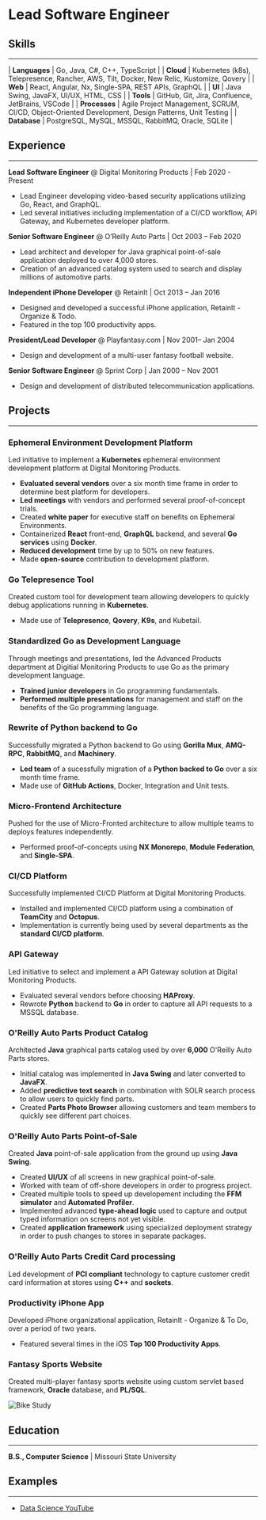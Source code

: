 # Lead Software Engineer


## Skills
***

| **Languages** | Go, Java, C#, C++, TypeScript     |
| **Cloud** |  Kubernetes (k8s), Telepresence, Rancher, AWS, Tilt, Docker, New Relic, Kustomize, Qovery               |
| **Web** | React, Angular, Nx, Single-SPA, REST APIs, GraphQL             |
| **UI** | Java Swing, JavaFX, UI/UX, HTML, CSS          |
| **Tools** | GitHub, Git, Jira, Confluence, JetBrains, VSCode            |
| **Processes** | Agile Project Management, SCRUM, CI/CD, Object-Oriented Development, Design Patterns, Unit Testing            |
| **Database** | PostgreSQL, MySQL, MSSQL, RabbitMQ, Oracle, SQLite            |


## Experience
***
**Lead Software Engineer** @ Digital Monitoring Products | Feb 2020 - Present 
- Lead Engineer developing video-based security applications utilizing Go, React, and GraphQL.
- Led several initiatives including implementation of a CI/CD workflow, API Gateway, and Kubernetes developer platform. 

**Senior Software Engineer** @ O’Reilly Auto Parts | Oct 2003 – Feb 2020
- Lead architect and developer for Java graphical point-of-sale application deployed to over 4,000 stores. 
- Creation of an advanced catalog system used to search and display millions of automotive parts. 

**Independent iPhone Developer** @ RetainIt | Oct 2013 – Jan 2016
- Designed and developed a successful iPhone application, RetainIt - Organize & Todo.
- Featured in the top 100 productivity apps. 

**President/Lead Developer** @ Playfantasy.com | Nov 2001– Jan 2004 
- Design and development of a multi-user fantasy football website. 

**Senior Software Engineer** @ Sprint Corp | Jan 2000 – Nov 2001
- Design and development of distributed telecommunication applications. 

## Projects
***
### Ephemeral Environment Development Platform
Led initiative to implement a **Kubernetes** ephemeral environment development platform at Digital Monitoring Products.
- **Evaluated several vendors** over a six month time frame in order to determine best platform for developers.
- **Led meetings** with vendors and performed several proof-of-concept trials.
- Created **white paper** for executive staff on benefits on Ephemeral Environments.
- Containerized **React** front-end, **GraphQL** backend, and several **Go services** using **Docker**.
- **Reduced development** time by up to 50% on new features.
- Made **open-source** contribution to development platform.

### Go Telepresence Tool
Created custom tool for development team allowing developers to quickly debug applications running in **Kubernetes**.
- Made use of **Telepresence**, **Qovery**, **K9s**, and Kubetail.  

### Standardized Go as Development Language
Through meetings and presentations, led the Advanced Products department at Digitial Monitoring Products to use Go as the primary development language.
- **Trained junior developers** in Go programming fundamentals.
- **Performed multiple presentations** for management and staff on the benefits of the Go programming language.

### Rewrite of Python backend to Go
Successfully migrated a Python backend to Go using **Gorilla Mux**, **AMQ-RPC**, **RabbitMQ**, and **Machinery**.
- **Led team** of a sucessfully migration of a **Python backed to Go** over a six month time frame.
- Made use of **GitHub Actions**, Docker, Integration and Unit tests.

### Micro-Frontend Architecture
Pushed for the use of Micro-Fronted architecture to allow multiple teams to deploys features independently.
- Performed proof-of-concepts using **NX Monorepo**, **Module Federation**, and **Single-SPA**. 

### CI/CD Platform
Successfully implemented CI/CD Platform at Digital Monitoring Products.
- Installed and implemented CI/CD platform using a combination of **TeamCity** and **Octopus**.
- Implementation is currently being used by several departments as the **standard CI/CD platform**. 

### API Gateway 
Led initiative to select and implement a API Gateway solution at Digital Monitoring Products.
- Evaluated several vendors before choosing **HAProxy**.
- Rewrote **Python** backend to **Go** in order to capture all API requests to a MSSQL database.

### O'Reilly Auto Parts Product Catalog
Architected **Java** graphical parts catalog used by over **6,000** O'Reilly Auto Parts stores.
- Initial catalog was implemented in **Java Swing** and later converted to **JavaFX**.
- Added **predictive text search** in combination with SOLR search process to allow users to quickly find parts.
- Created **Parts Photo Browser** allowing customers and team members to quickly see different part choices.

### O'Reilly Auto Parts Point-of-Sale
Created **Java** point-of-sale application from the ground up using **Java Swing**.
- Created **UI/UX** of all screens in new graphical point-of-sale.
- Worked with team of off-shore developers in order to progress project.
- Created multiple tools to speed up developement including the **FFM simulator** and **Automated Profiler**.
- Implemented advanced **type-ahead logic** used to capture and output typed information on screens not yet visible.
- Created **application framework** using specialized deployment strategy in order to push changes to stores in separate packages.

### O'Reilly Auto Parts Credit Card processing
Led development of **PCI compliant** technology to capture customer credit card information at stores using **C++** and **sockets**.

### Productivity iPhone App
Developed iPhone organizational application, RetainIt - Organize & To Do, over a period of two years.
- Featured several times in the iOS **Top 100 Productivity Apps**.

### Fantasy Sports Website
Created multi-player fantasy sports website using custom servlet based framework, **Oracle** database, and **PL/SQL**.

![Bike Study](/assets/img/bike_study.jpeg)

## Education
***
**B.S., Computer Science** | Missouri State University

## Examples
***

- [Data Science YouTube](https://www.youtube.com/channel/UCa9gErQ9AE5jT2DZLjXBIdA)

